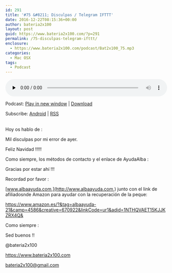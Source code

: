 ```yaml
---
id: 291
title: '#75 &#8211; Disculpas / Telegram IFTTT'
date: 2016-12-22T08:15:36+00:00
author: bateria2x100
layout: post
guid: https://www.bateria2x100.com/?p=291
permalink: /75-disculpas-telegram-ifttt/
enclosure:
  - https://www.bateria2x100.com/podcast/Bat2x100_75.mp3
categories:
  - Mac OSX
tags:
  - Podcast
---
```

<div class="powerpress_player" id="powerpress_player_5924">
  <audio class="wp-audio-shortcode" id="audio-291-77" preload="none" style="width: 100%;" controls="controls"><source type="audio/mpeg" src="https://www.bateria2x100.com/podcast/Bat2x100_75.mp3?_=77" /><a href="https://www.bateria2x100.com/podcast/Bat2x100_75.mp3">https://www.bateria2x100.com/podcast/Bat2x100_75.mp3</a></audio>
</div>

<p class="powerpress_links powerpress_links_mp3">
  Podcast: <a href="https://www.bateria2x100.com/podcast/Bat2x100_75.mp3" class="powerpress_link_pinw" target="_blank" title="Play in new window" onclick="return powerpress_pinw('https://www.bateria2x100.com/?powerpress_pinw=291-podcast');" rel="nofollow">Play in new window</a> | <a href="https://www.bateria2x100.com/podcast/Bat2x100_75.mp3" class="powerpress_link_d" title="Download" rel="nofollow" download="Bat2x100_75.mp3">Download</a>
</p>

<p class="powerpress_links powerpress_subscribe_links">
  Subscribe: <a href="https://subscribeonandroid.com/www.bateria2x100.com/feed/podcast/" class="powerpress_link_subscribe powerpress_link_subscribe_android" title="Subscribe on Android" rel="nofollow">Android</a> | <a href="https://www.bateria2x100.com/feed/podcast/" class="powerpress_link_subscribe powerpress_link_subscribe_rss" title="Subscribe via RSS" rel="nofollow">RSS</a>
</p>

<table>
  <tr />
  
  <tr />
</table>

Hoy os hablo de : 

Mil disculpas por mi error de ayer.

Feliz Navidad !!!!!

Como siempre, los métodos de contacto y el enlace de AyudaAlba :

Gracias por estar ahí !!! 

Recordad por favor :

[www.albaayuda.com,](http://www.albaayuda.com,) junto con el link de afiliadosnde Amazon para ayudar con la recuperación de la peque:

<https://www.amazon.es/?&tag=albaayuda-21&camp=4586&creative=670922&linkCode=ur1&adid=1NTHQVAET15KJJKZRX4Q&>

Como siempre : 

Sed buenos !! 

@bateria2x100
  
<https://www.bateria2x100.com>
  
<bateria2x100@gmail.com>